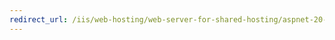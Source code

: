```yaml
---
redirect_url: /iis/web-hosting/web-server-for-shared-hosting/aspnet-20-35-shared-hosting-configuration
---
```

